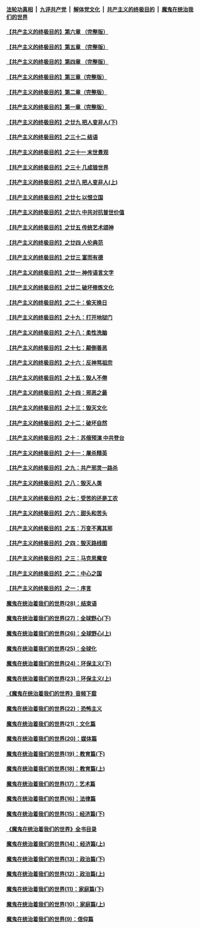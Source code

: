 ####  [法轮功真相](../../../../basic/blob/master/README.md?t=07071831) &nbsp;|&nbsp; [九评共产党](../../../../9ping.md/blob/master/README.md?t=07071831) &nbsp;|&nbsp; [解体党文化](../../../../jtdwh.md/blob/master/README.md?t=07071831)  &nbsp;|&nbsp; [共产主义的终极目的](../../../../gczydzjmd.md/blob/master/README.md?t=07071831) &nbsp;|&nbsp; [魔鬼在统治我们的世界](../../../../mgztzwmdsj.md/blob/master/README.md?t=07071831) 

#### [【共产主义的终极目的】第六章 （完整版）](../pages/nsc422/n11428913.md?t=07071831) 

#### [【共产主义的终极目的】第五章 （完整版）](../pages/nsc422/n11428912.md?t=07071831) 

#### [【共产主义的终极目的】第四章 （完整版）](../pages/nsc422/n11428907.md?t=07071831) 

#### [【共产主义的终极目的】第三章（完整版）](../pages/nsc422/n11428848.md?t=07071831) 

#### [【共产主义的终极目的】第二章（完整版）](../pages/nsc422/n11428831.md?t=07071831) 

#### [【共产主义的终极目的】第一章（完整版）](../pages/nsc422/n11417651.md?t=07071831) 

#### [【共产主义的终极目的】之廿九 把人变非人(下)](../pages/nsc422/n11344140.md?t=07071831) 

#### [【共产主义的终极目的】之三十二 结语](../pages/nsc422/n11360535.md?t=07071831) 

#### [【共产主义的终极目的】之三十一 末世景观](../pages/nsc422/n11351129.md?t=07071831) 

#### [【共产主义的终极目的】之三十 几成狼世界](../pages/nsc422/n11348280.md?t=07071831) 

#### [【共产主义的终极目的】之廿八 把人变非人(上)](../pages/nsc422/n11340492.md?t=07071831) 

#### [【共产主义的终极目的】之廿七 以恨立国](../pages/nsc422/n11336944.md?t=07071831) 

#### [【共产主义的终极目的】之廿六 中共对抗普世价值](../pages/nsc422/n11324785.md?t=07071831) 

#### [【共产主义的终极目的】之廿五 传统艺术颂神](../pages/nsc422/n11296396.md?t=07071831) 

#### [【共产主义的终极目的】之廿四 人伦典范](../pages/nsc422/n11296397.md?t=07071831) 

#### [【共产主义的终极目的】之廿三 富而有德](../pages/nsc422/n11283598.md?t=07071831) 

#### [【共产主义的终极目的】之廿一 神传语言文字](../pages/nsc422/n11263265.md?t=07071831) 

#### [【共产主义的终极目的】之廿二 破坏修炼文化](../pages/nsc422/n11245728.md?t=07071831) 

#### [【共产主义的终极目的】之二十：偷天换日](../pages/nsc422/n11238846.md?t=07071831) 

#### [【共产主义的终极目的】之十九：打开地狱门](../pages/nsc422/n11206376.md?t=07071831) 

#### [【共产主义的终极目的】之十八：柔性洗脑](../pages/nsc422/n11199994.md?t=07071831) 

#### [【共产主义的终极目的】之十七：颠倒善恶](../pages/nsc422/n11179782.md?t=07071831) 

#### [【共产主义的终极目的】之十六：反神骂祖宗](../pages/nsc422/n11166798.md?t=07071831) 

#### [【共产主义的终极目的】之十五：毁人不倦](../pages/nsc422/n11166792.md?t=07071831) 

#### [【共产主义的终极目的】之十四：邪恶之最](../pages/nsc422/n11150249.md?t=07071831) 

#### [【共产主义的终极目的】之十三：毁灭文化](../pages/nsc422/n11135227.md?t=07071831) 

#### [【共产主义的终极目的】之十二：破坏自然](../pages/nsc422/n11135214.md?t=07071831) 

#### [【共产主义的终极目的】之十：苏俄预演 中共登台](../pages/nsc422/n11118424.md?t=07071831) 

#### [【共产主义的终极目的】之十一：屠杀精英](../pages/nsc422/n11118442.md?t=07071831) 

#### [【共产主义的终极目的】之九：共产邪灵一路杀](../pages/nsc422/n11114139.md?t=07071831) 

#### [【共产主义的终极目的】之八：毁灭人类](../pages/nsc422/n11108503.md?t=07071831) 

#### [【共产主义的终极目的】之七：受苦的还是工农](../pages/nsc422/n11101809.md?t=07071831) 

#### [【共产主义的终极目的】之六：甜头和苦头](../pages/nsc422/n11096971.md?t=07071831) 

#### [【共产主义的终极目的】之五：万变不离其邪](../pages/nsc422/n11091285.md?t=07071831) 

#### [【共产主义的终极目的】之四：毁灭路线图](../pages/nsc422/n11086284.md?t=07071831) 

#### [【共产主义的终极目的】之三：马克思魔变](../pages/nsc422/n11061941.md?t=07071831) 

#### [【共产主义的终极目的】之二：中心之国](../pages/nsc422/n11047728.md?t=07071831) 

#### [【共产主义的终极目的】之一：序言](../pages/nsc422/n11086077.md?t=07071831) 

#### [魔鬼在统治着我们的世界(28)：结束语](../pages/nsc422/n10936246.md?t=07071831) 

#### [魔鬼在统治着我们的世界(27)：全球野心(下)](../pages/nsc422/n10928319.md?t=07071831) 

#### [魔鬼在统治着我们的世界(26)：全球野心(上)](../pages/nsc422/n10900318.md?t=07071831) 

#### [魔鬼在统治着我们的世界(25)：全球化](../pages/nsc422/n10788205.md?t=07071831) 

#### [魔鬼在统治着我们的世界(24)：环保主义(下)](../pages/nsc422/n10695307.md?t=07071831) 

#### [魔鬼在统治着我们的世界(23)：环保主义(上)](../pages/nsc422/n10688613.md?t=07071831) 

#### [《魔鬼在统治着我们的世界》音频下载](../pages/nsc422/n10635553.md?t=07071831) 

#### [魔鬼在统治着我们的世界(22)：恐怖主义](../pages/nsc422/n10614727.md?t=07071831) 

#### [魔鬼在统治着我们的世界(21)：文化篇](../pages/nsc422/n10597706.md?t=07071831) 

#### [魔鬼在统治着我们的世界(20)：媒体篇](../pages/nsc422/n10586579.md?t=07071831) 

#### [魔鬼在统治着我们的世界(19)：教育篇(下)](../pages/nsc422/n10564808.md?t=07071831) 

#### [魔鬼在统治着我们的世界(18)：教育篇(上)](../pages/nsc422/n10526970.md?t=07071831) 

#### [魔鬼在统治着我们的世界(17)：艺术篇](../pages/nsc422/n10499093.md?t=07071831) 

#### [魔鬼在统治着我们的世界(16)：法律篇](../pages/nsc422/n10485969.md?t=07071831) 

#### [魔鬼在统治着我们的世界(15)：经济篇(下)](../pages/nsc422/n10469975.md?t=07071831) 

#### [《魔鬼在统治着我们的世界》全书目录](../pages/nsc422/n10464261.md?t=07071831) 

#### [魔鬼在统治着我们的世界(14)：经济篇(上)](../pages/nsc422/n10457370.md?t=07071831) 

#### [魔鬼在统治着我们的世界(13)：政治篇(下)](../pages/nsc422/n10448270.md?t=07071831) 

#### [魔鬼在统治着我们的世界(12)：政治篇(上)](../pages/nsc422/n10444576.md?t=07071831) 

#### [魔鬼在统治着我们的世界(11)：家庭篇(下)](../pages/nsc422/n10440961.md?t=07071831) 

#### [魔鬼在统治着我们的世界(10)：家庭篇(上)](../pages/nsc422/n10435448.md?t=07071831) 

#### [魔鬼在统治着我们的世界(9)：信仰篇](../pages/nsc422/n10432159.md?t=07071831) 

